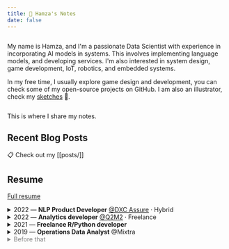 ```yaml
---
title: 🍉 Hamza's Notes
date: false
---
```


<div style="display: flex; flex-wrap: wrap; gap: 20px; justify-content: center; align-items: center;">
  <!--
  <div style="flex: 0 0 150px; display: flex; justify-content: center;">
    <img src="assets/images/me.jpg" width="150" style="border-radius: 50%; filter: grayscale(100%);" alt="Profile photo of Hamza" />
  </div>
  -->
  <div style="flex: 1 1 300px; min-width: 0;">
    <p>My name is Hamza, and I'm a passionate Data Scientist with experience in incorporating AI models in systems. This involves implementing language models, and developing services. I'm also interested in system design, game development, IoT, robotics, and embedded systems.</p>
    <p>In my free time, I usually explore game design and development, you can check some of my open-source projects on GitHub. I am also an illustrator, check my <a href="hobbies/sketches.md">sketches</a> 🎨.</p>
  </div>
</div>

This is where I share my notes.

## Recent Blog Posts

📋 Check out my [[posts/]]

## Resume

[Full resume](assets/files/resume.pdf)

<details>
  <summary>2022 — <b>NLP Product Developer</b> <a href="https://dxc.com/us/en/offerings/insurance-software-bps/dxc-insurance-software/dxc-ai-solutions-for-insurance">@DXC Assure</a> · Hybrid</summary>
  <ul>
    <li>Fine-tuned BERT based model for the semantic similarity NLP task.</li>
    <li>Developed a Closed-domain Information retieval agent using Language models</li>
  </ul>
</details>

<details>
  <summary>2022 — <b>Analytics developer</b> <a href="https://www.q2m2.com/">@Q2M2</a> · Freelance</summary>
  <ul>
    <li>Developed and Deployed Data & Analytics web apps #Python (Flask), #R (Shiny) #Docker</li>
  </ul>
</details>

<details>
  <summary>2021 — <b>Freelance R/Python developer</b></summary>
  <ul>
    <li>Collaborated with international clients to develop Decision-making tools & Analytics web apps.</li>
  </ul>
</details>

<details>
  <summary>2019 — <b>Operations Data Analyst</b> @Mixtra</summary>
  <ul>
    <li>Developed transportation anomaly detection tool and evaluated fleet mobility and congestion.</li>
  </ul>
</details>

<span style="color: gray;">
<details>
  <summary>Before that</summary>
  <ul>
      <details>
        <summary>2018 — 🎓 Graduated from Ecole Mohammadia d’Ingénieurs - Morocco</summary>
        <ul>
          <li>M.eng. in engineering,<br>Interested in Applied Machine Learning and control theory.</li>
        </ul>
      </details>
      <details>
        <summary>2014 — 📚 Graduated in Applied Math from Ibn Zohr University - Morocco</summary>
        <ul>
          <li>Applied math, Physics, and Computer science. <br>Interested in Algebra, Computer graphics, and Understanding the laws of Physics.</li>
        </ul>
      </details>
      <details>
        <summary>Before that</summary>
        <ul>
          <li>So you want to know more!<br>In a nutshell, I liked to read science encyclopedias 📚, and drawing a lot 🎨.</li>
        </ul>
      </details>
  </ul>
</details>
</span>